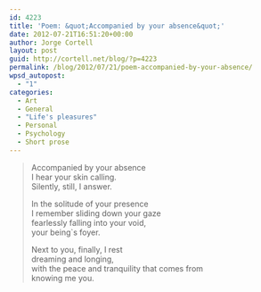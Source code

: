 ```yaml
---
id: 4223
title: 'Poem: &quot;Accompanied by your absence&quot;'
date: 2012-07-21T16:51:20+00:00
author: Jorge Cortell
layout: post
guid: http://cortell.net/blog/?p=4223
permalink: /blog/2012/07/21/poem-accompanied-by-your-absence/
wpsd_autopost:
  - "1"
categories:
  - Art
  - General
  - "Life's pleasures"
  - Personal
  - Psychology
  - Short prose
---
```

> Accompanied by your absence  
> I hear your skin calling.  
> Silently, still, I answer.
> 
> In the solitude of your presence  
> I remember sliding down your gaze  
> fearlessly falling into your void,  
> your being`s foyer.
> 
> Next to you, finally, I rest   
> dreaming and longing,  
> with the peace and tranquility that comes from   
> knowing me you. 